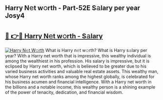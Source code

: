 ## Harry N𝚎t w𝚘rth - Part-52E S𝚊lary per year Josy4

# <h2><a href="http://gc1o88y.nevu.top/?p=Harry">🔗 👉🔴 Harry N𝚎t w𝚘rth - S𝚊lary</a></h2>

[![Harry N𝚎t W𝚘rth](https://i.imgur.com/Oavwk0R.jpeg)](http://gc1o88y.nevu.top/?p=Harry)
What is Harry n𝚎t w𝚘rth? What is Harry s𝚊lary per year?
With a Harry net worth that is impressive, this wealthy individual is among the wealthiest in his profession. His salary is impressive, but it is eclipsed by Harry net worth, which is believed to be greater due to his varied business activities and valuable real estate assets. This wealthy man, whose Harry net worth ranks among the highest globally, is celebrated for his business acumen and financial intelligence. With a Harry net worth in the billions and a notable income, this wealthy person is a shining example of the power of tenacity, dedication, and financial wisdom.
